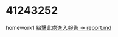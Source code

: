 # 41243252            <!-- ← 這裡放你的學號，純數字 -->

homework1
<a href="https://github.com/CHENGJUI-TSAI/Homework/blob/main/homework/report.md">點擊此處進入報告 -> report.md </a>
